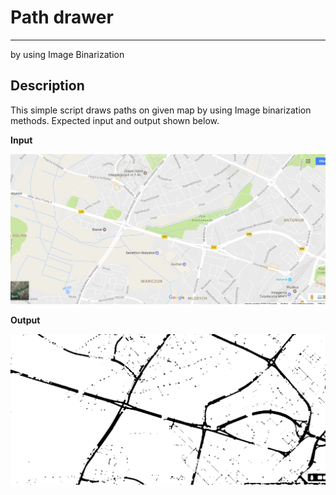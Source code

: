 # Path drawer

---
by using Image Binarization

Description
---
This simple script draws paths on given map by using Image binarization methods. Expected input and output shown below.

**Input**

![input](https://github.com/HarunGlec/Path-drawer-onMap/blob/master/map.png) 


**Output**

![output](https://github.com/HarunGlec/Path-drawer-onMap/blob/master/paths.png)
